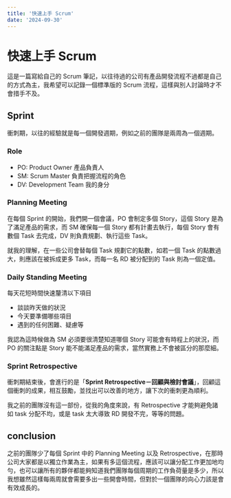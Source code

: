 ```yaml
---
title: '快速上手 Scrum'
date: '2024-09-30'
---
```


# 快速上手 Scrum

這是一篇寫給自己的 Scrum 筆記，以往待過的公司有產品開發流程不過都是自己的方式為主，我希望可以記錄一個標準版的 Scrum 流程，這樣與別人討論時才不會措手不及。

## Sprint

衝刺期，以往的經驗就是每一個開發週期，例如之前的團隊是兩周為一個週期。

### Role

- PO: Product Owner 產品負責人
- SM: Scrum Master 負責把握流程的角色
- DV: Development Team 我的身分

### Planning Meeting

在每個 Sprint 的開始，我們開一個會議，PO 會制定多個 Story，這個 Story 是為了滿足產品的需求，而 SM 確保每一個 Story 都有計畫去執行，每個 Story 會有數個 Task 去完成，DV 則負責規劃、執行這些 Task。

就我的理解，在一些公司會替每個 Task 規劃它的點數，如若一個 Task 的點數過大，則應該在被拆成更多 Task，而每一名 RD 被分配到的 Task 則為一個定值。

### Daily Standing Meeting

每天花短時間快速釐清以下項目

- 談談昨天做的狀況
- 今天要準備哪些項目
- 遇到的任何困難、疑慮等

我認為這時候做為 SM 必須要很清楚知道哪個 Story 可能會有時程上的狀況，而 PO 的關注點是 Story 能不能滿足產品的需求，當然實務上不會被區分的那麼細。

### Sprint Retrospective

衝刺期結束後，會進行的是「**Sprint Retrospective－回顧與檢討會議**」，回顧這個衝刺的成果，相互鼓勵，並找出可以改善的地方，讓下次的衝刺更為順利。

我之前的團隊沒有這一部份，從我的角度來說，有 Retrospective 才能夠避免諸如 task 分配不均，或是 task 太大導致 RD 開發不完，等等的問題。

## conclusion

之前的團隊少了每個 Sprint 中的 Planning Meeting 以及 Retrospective，在那時公司大家都是以獨立作業為主，如果有多這個流程，應該可以讓分配工作更加地均勻，也可以讓所有的夥伴都能夠知道我們團隊每個周期的工作負荷量是多少，所以我想雖然這樣每兩周就會需要多出一些開會時間，但對於一個團隊的向心力該是會有效成長的。
